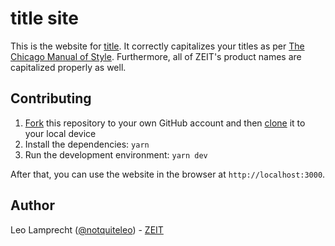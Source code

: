 # title site

This is the website for [title](https://github.com/zeit/title). It correctly capitalizes your titles as per [The Chicago Manual of Style](http://www.chicagomanualofstyle.org/home.html). Furthermore, all of
ZEIT's product names are capitalized properly as well.

## Contributing

1. [Fork](https://help.github.com/articles/fork-a-repo/) this repository to your own GitHub account and then [clone](https://help.github.com/articles/cloning-a-repository/) it to your local device
2. Install the dependencies: `yarn`
3. Run the development environment: `yarn dev`

After that, you can use the website in the browser at `http://localhost:3000`.

## Author

Leo Lamprecht ([@notquiteleo](https://twitter.com/notquiteleo)) - [ZEIT](https://zeit.co)
